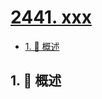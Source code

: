 # [2441. xxx](https://github.com/Tdahuyou/TNotes.leetcode/tree/main/notes/2441.%20xxx)

<!-- region:toc -->

- [1. 📝 概述](#1--概述)

<!-- endregion:toc -->

## 1. 📝 概述
